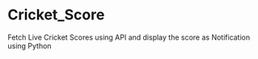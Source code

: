 # Cricket_Score

Fetch Live Cricket Scores using API and display the score as Notification using Python

